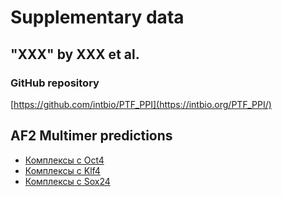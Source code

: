 # Supplementary data
## "XXX" by XXX et al.

### GitHub repository
[https://github.com/intbio/PTF_PPI](https://intbio.org/PTF_PPI/)

## AF2 Multimer predictions
- [Комплексы с Oct4](OCT4_interactors.md)
- [Комплексы с Klf4]()
- [Комплексы с Sox24]()
